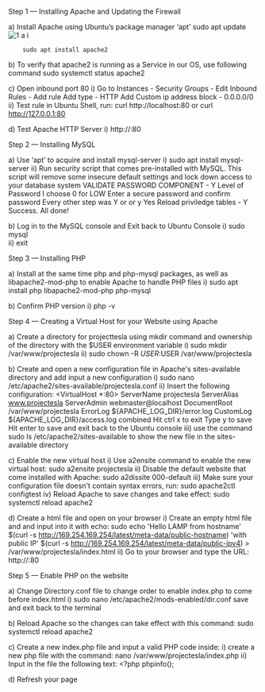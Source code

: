 Step 1 — Installing Apache and Updating the Firewall

a) Install Apache using Ubuntu’s package manager ‘apt’
		sudo apt update 
		![1 a i](https://user-images.githubusercontent.com/10243139/115963443-33fd4800-a517-11eb-88ce-f8d4e19d8b34.jpg)

		sudo apt install apache2

b) To verify that apache2 is running as a Service in our OS, use following command
	sudo systemctl status apache2

c) Open inbound port 80
	i)	Go to Instances - Security Groups - Edit Inbound Rules - Add rule
	   	Add type - HTTP
Add Custom ip address block - 0.0.0.0/0
	ii)	Test rule in Ubuntu Shell, run: 
		curl http://localhost:80
			or
		curl http://127.0.0.1:80

d) Test Apache HTTP Server
	i)	http://<Public-IP-Address>:80


Step 2 — Installing MySQL

a) Use ‘apt’ to acquire and install mysql-server
	i)	sudo apt install mysql-server
	ii)	Run security script that comes pre-installed with MySQL. This script will remove some insecure default settings and 		lock down access to your database system
		VALIDATE PASSWORD COMPONENT - Y
		Level of Password I choose 0 for LOW
		Enter a secure password and confirm password
		Every other step was Y or or y Yes
		Reload priviledge tables - Y
		Success. All done!

b) Log in to the MySQL console and Exit back to Ubuntu Console
	i)	sudo mysql	
	ii)	exit


Step 3 — Installing PHP

a) Install at the same time php and php-mysql packages, as well as libapache2-mod-php to enable Apache to handle PHP files
	i)	sudo apt install php libapache2-mod-php php-mysql 

b) Confirm PHP version
	i)	php -v


Step 4 — Creating a Virtual Host for your Website using Apache

a) Create a directory for projecttesla using mkdir command and ownership of the directory with the $USER environment variable
	i)	sudo mkdir /var/www/projectesla 
	ii)	sudo chown -R $USER:$USER /var/www/projectesla 

b) Create and open a new configuration file in Apache's sites-available directory and add input a new configuration
	i)	sudo nano /etc/apache2/sites-available/projectesla.conf
	ii)	Insert the following configuration:
		<VirtualHost *:80>
    			ServerName projectesla
    			ServerAlias www.projectesla 
    			ServerAdmin webmaster@localhost
    			DocumentRoot /var/www/projectesla
    			ErrorLog ${APACHE_LOG_DIR}/error.log
    			CustomLog ${APACHE_LOG_DIR}/access.log combined
		</VirtualHost>
		Hit ctrl x to exit
		Type y to save
		Hit enter to save and exit back to the Ubuntu console
	iii)	use the command sudo ls /etc/apache2/sites-available to show the new file in the sites-available directory

c) Enable the new virtual host
	i)	Use a2ensite command to enable the new virtual host:
		sudo a2ensite projectesla
	ii)	Disable the default website that come installed with Apache:
		sudo a2dissite 000-default
	iii)	Make sure your configuration file doesn't contain syntax errors, run:
		sudo apache2ctl configtest
	iv)	Reload Apache to save changes and take effect:
		sudo systemctl reload apache2

d) Create a html file and open on your browser
	i)	Create an empty html file and and input into it with echo:
		sudo echo 'Hello LAMP from hostname' $(curl -s http://169.254.169.254/latest/meta-data/public-hostname) 'with public 		IP' $(curl -s http://169.254.169.254/latest/meta-data/public-ipv4) > /var/www/projectesla/index.html
	ii)	Go to your browser and type the URL:
		http://<Public-IP-Address>:80


Step 5 — Enable PHP on the website

a) Change Directory.conf file to change order to enable index.php to come before index.html
	i)	sudo nano /etc/apache2/mods-enabled/dir.conf
		save and exit back to the terminal

b) Reload Apache so the changes can take effect with this command:
		sudo systemctl reload apache2

c) Create a new index.php file and input a valid PHP code inside:
	i)	create a new php file with the command: nano /var/www/projectesla/index.php
	ii)	Input in the file the following text:
		<?php
		phpinfo();

d) Refresh your page
		


